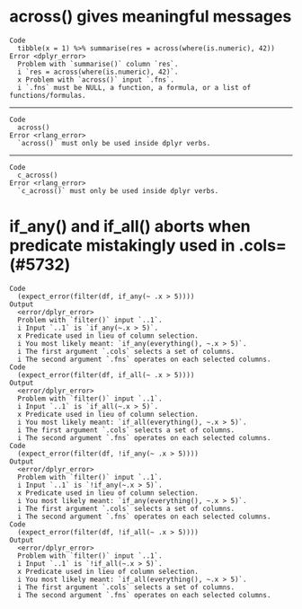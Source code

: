 # across() gives meaningful messages

    Code
      tibble(x = 1) %>% summarise(res = across(where(is.numeric), 42))
    Error <dplyr_error>
      Problem with `summarise()` column `res`.
      i `res = across(where(is.numeric), 42)`.
      x Problem with `across()` input `.fns`.
      i `.fns` must be NULL, a function, a formula, or a list of functions/formulas.

---

    Code
      across()
    Error <rlang_error>
      `across()` must only be used inside dplyr verbs.

---

    Code
      c_across()
    Error <rlang_error>
      `c_across()` must only be used inside dplyr verbs.

# if_any() and if_all() aborts when predicate mistakingly used in .cols= (#5732)

    Code
      (expect_error(filter(df, if_any(~ .x > 5))))
    Output
      <error/dplyr_error>
      Problem with `filter()` input `..1`.
      i Input `..1` is `if_any(~.x > 5)`.
      x Predicate used in lieu of column selection.
      i You most likely meant: `if_any(everything(), ~.x > 5)`.
      i The first argument `.cols` selects a set of columns.
      i The second argument `.fns` operates on each selected columns.
    Code
      (expect_error(filter(df, if_all(~ .x > 5))))
    Output
      <error/dplyr_error>
      Problem with `filter()` input `..1`.
      i Input `..1` is `if_all(~.x > 5)`.
      x Predicate used in lieu of column selection.
      i You most likely meant: `if_all(everything(), ~.x > 5)`.
      i The first argument `.cols` selects a set of columns.
      i The second argument `.fns` operates on each selected columns.
    Code
      (expect_error(filter(df, !if_any(~ .x > 5))))
    Output
      <error/dplyr_error>
      Problem with `filter()` input `..1`.
      i Input `..1` is `!if_any(~.x > 5)`.
      x Predicate used in lieu of column selection.
      i You most likely meant: `if_any(everything(), ~.x > 5)`.
      i The first argument `.cols` selects a set of columns.
      i The second argument `.fns` operates on each selected columns.
    Code
      (expect_error(filter(df, !if_all(~ .x > 5))))
    Output
      <error/dplyr_error>
      Problem with `filter()` input `..1`.
      i Input `..1` is `!if_all(~.x > 5)`.
      x Predicate used in lieu of column selection.
      i You most likely meant: `if_all(everything(), ~.x > 5)`.
      i The first argument `.cols` selects a set of columns.
      i The second argument `.fns` operates on each selected columns.

